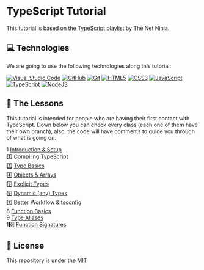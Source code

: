 # TypeScript Tutorial

This tutorial is based on the [TypeScript playlist](https://www.youtube.com/playlist?list=PL4cUxeGkcC9gUgr39Q_yD6v-bSyMwKPUI) by The Net Ninja.

## 💻 Technologies
We are going to use the following technologies along this tutorial:

[<img alt="Visual Studio Code" src="https://img.shields.io/badge/VisualStudioCode-0078d7.svg?style=for-the-badge&logo=visual-studio-code&logoColor=white"/>][vscode]
[<img alt="GitHub" src="https://img.shields.io/badge/github-%23121011.svg?style=for-the-badge&logo=github&logoColor=white"/>][github]
[<img alt="Git" src="https://img.shields.io/badge/git-%23F05033.svg?style=for-the-badge&logo=git&logoColor=white"/>][git]
[<img alt="HTML5" src="https://img.shields.io/badge/html5-%23E34F26.svg?style=for-the-badge&logo=html5&logoColor=white"/>][html]
[<img alt="CSS3" src="https://img.shields.io/badge/css3-%231572B6.svg?style=for-the-badge&logo=css3&logoColor=white"/>][css]
[<img alt="JavaScript" src="https://img.shields.io/badge/javascript-%23323330.svg?style=for-the-badge&logo=javascript&logoColor=%23F7DF1E"/>][javascript]
[<img alt="TypeScript" src="https://img.shields.io/badge/typescript-%23007ACC.svg?style=for-the-badge&logo=typescript&logoColor=white"/>][typescript]
[<img alt="NodeJS" src="https://img.shields.io/badge/node.js-%2343853D.svg?style=for-the-badge&logo=node-dot-js&logoColor=white"/>][node]

## 🤔 The Lessons
This tutorial is intended for people who are having their first contact with TypeScript. Down below you can check every class (each one of them have their own branch), also, the code will have comments to guide you through of what is going on.

1️ [Introduction & Setup](https://github.com/Henrique-Peixoto/typescript-the-net-ninja/tree/lesson-1)</br>
2️⃣ [Compiling TypeScript](https://github.com/Henrique-Peixoto/typescript-the-net-ninja/tree/lesson-2)</br>
3️⃣ [Type Basics](https://github.com/Henrique-Peixoto/typescript-the-net-ninja/tree/lesson-3)</br>
4️⃣ [Objects & Arrays](https://github.com/Henrique-Peixoto/typescript-the-net-ninja/tree/lesson-4)</br>
5️⃣ [Explicit Types](https://github.com/Henrique-Peixoto/typescript-the-net-ninja/tree/lesson-5)</br>
6️⃣ [Dynamic (any) Types](https://github.com/Henrique-Peixoto/typescript-the-net-ninja/tree/lesson-6)</br>
7️⃣ [Better Workflow & tsconfig](https://github.com/Henrique-Peixoto/typescript-the-net-ninja/tree/lesson-7)</br>
8️ [Function Basics](https://github.com/Henrique-Peixoto/typescript-the-net-ninja/tree/lesson-8)</br>
9️ [Type Aliases](https://github.com/Henrique-Peixoto/typescript-the-net-ninja/tree/lesson-9)</br>
1️0️⃣ [Function Signatures](https://github.com/Henrique-Peixoto/typescript-the-net-ninja/pull/10)</br>

## 📝 License
This repository is under the [MIT](LICENSE)

[vscode]:https://code.visualstudio.com/
[html]:https://developer.mozilla.org/en-US/docs/Web/HTML
[css]:https://developer.mozilla.org/en-US/docs/Web/CSS
[javascript]:https://developer.mozilla.org/en-US/docs/Web/JavaScript
[typescript]:https://www.typescriptlang.org/
[github]:https://github.com/
[git]:https://git-scm.com/
[node]:https://nodejs.org/en/
